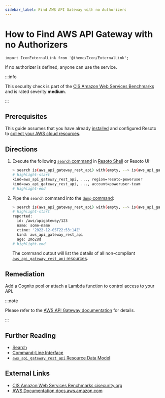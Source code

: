 ```yaml
---
sidebar_label: Find AWS API Gateway with no Authorizers
---
```


# How to Find AWS API Gateway with no Authorizers

```mdx-code-block
import IconExternalLink from '@theme/Icon/ExternalLink';
```

If no authorizer is defined, anyone can use the service.

:::info

This security check is part of the [CIS Amazon Web Services Benchmarks](https://cisecurity.org/benchmark/amazon_web_services) and is rated severity **medium**.

:::

## Prerequisites

This guide assumes that you have already [installed](../../../getting-started/install-resoto/index.md) and configured Resoto to [collect your AWS cloud resources](../../../getting-started/configure-resoto/aws.md).

## Directions

1. Execute the following [`search` command](../../../reference/cli/search-commands/search.md) in [Resoto Shell](../../../reference/components/shell.md) or Resoto UI:

   ```bash
   > search is(aws_api_gateway_rest_api) with(empty, --> is(aws_api_gateway_authorizer))
   # highlight-start
   ​kind=aws_api_gateway_rest_api, ..., region=resoto-poweruser
   ​kind=aws_api_gateway_rest_api, ..., account=poweruser-team
   # highlight-end
   ```

2. Pipe the `search` command into the [`dump` command](../../../reference/cli/format-commands/dump.md):

   ```bash
   > search is(aws_api_gateway_rest_api) with(empty, --> is(aws_api_gateway_authorizer)) | dump
   # highlight-start
   ​reported:
   ​  id: /aws/apigateway/123
   ​  name: some-name
   ​  ctime: '2022-12-05T22:53:14Z'
   ​  kind: aws_api_gateway_rest_api
   ​  age: 2mo28d
   # highlight-end
   ```

   The command output will list the details of all non-compliant [`aws_api_gateway_rest_api` resources](../../../reference/data-models/aws/index.md#aws_api_gateway_rest_api).

## Remediation

Add a Cognito pool or attach a Lambda function to control access to your API.

:::note

Please refer to the [AWS API Gateway documentation](https://docs.aws.amazon.com/apigateway/latest/developerguide/apigateway-use-lambda-authorizer.html) for details.

:::

## Further Reading

- [Search](../../../reference/search/index.md)
- [Command-Line Interface](../../../reference/cli/index.md)
- [`aws_api_gateway_rest_api` Resource Data Model](../../../reference/data-models/aws/index.md#aws_api_gateway_rest_api)

## External Links

- [CIS Amazon Web Services Benchmarks <span class="badge badge--secondary">cisecurity.org <IconExternalLink width="10" height="10" /></span>](https://cisecurity.org/benchmark/amazon_web_services)
- [AWS Documentation <span class="badge badge--secondary">docs.aws.amazon.com <IconExternalLink width="10" height="10" /></span>](https://docs.aws.amazon.com/apigateway/latest/developerguide/apigateway-use-lambda-authorizer.html)
